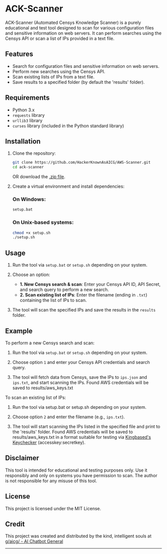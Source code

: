 # ACK-Scanner

ACK-Scanner (Automated Censys Knowledge Scanner) is a purely educational and test tool designed to scan for various configuration files and sensitive information on web servers. It can perform searches using the Censys API or scan a list of IPs provided in a text file.

## Features

- Search for configuration files and sensitive information on web servers.
- Perform new searches using the Censys API.
- Scan existing lists of IPs from a text file.
- Save results to a specified folder (by default the 'results' folder).

## Requirements

- Python 3.x
- `requests` library
- `urllib3` library
- `curses` library (included in the Python standard library)

## Installation

1. Clone the repository:

   ```sh
   git clone https://github.com/HackerKnownAsAICG/AWS-Scanner.git
   cd ack-scanner
   ```
   
   OR download the [.zip file](https://github.com/HackerKnownAsAICG/AWS-Scanner/archive/refs/heads/master.zip).

2. Create a virtual environment and install dependencies:

   ### On Windows:

   ```sh
   setup.bat
   ```

   ### On Unix-based systems:

   ```sh
   chmod +x setup.sh
   ./setup.sh
   ```

## Usage

1. Run the tool via ``setup.bat`` or ``setup.sh`` depending on your system.

2. Choose an option:

   - **1. New Censys search & scan**: Enter your Censys API ID, API Secret, and search query to perform a new search.
   - **2. Scan existing list of IPs**: Enter the filename (ending in `.txt`) containing the list of IPs to scan.

3. The tool will scan the specified IPs and save the results in the `results` folder.

## Example

To perform a new Censys search and scan:

1. Run the tool via ``setup.bat`` or ``setup.sh`` depending on your system.

2. Choose option `1` and enter your Censys API credentials and search query.

3. The tool will fetch data from Censys, save the IPs to `ips.json` and `ips.txt`, and start scanning the IPs. Found AWS credentials will be saved to results/aws_keys.txt

To scan an existing list of IPs:

1. Run the tool via setup.bat or setup.sh depending on your system.

2. Choose option `2` and enter the filename (e.g., `ips.txt`).

3. The tool will start scanning the IPs listed in the specified file and print to the 'results' folder. Found AWS credentials will be saved to results/aws_keys.txt in a format suitable for testing via [Kingbased's Keychecker](https://github.com/kingbased/keychecker/) (accesskey:secretkey).

## Disclaimer

This tool is intended for educational and testing purposes only. Use it responsibly and only on systems you have permission to scan. The author is not responsible for any misuse of this tool.

## License

This project is licensed under the MIT License. 

## Credit
This project was created and distributed by the kind, intelligent souls at [g/aicg/ - AI Chatbot General](https://boards.4chan.org/g/catalog#s=aicg)

---
